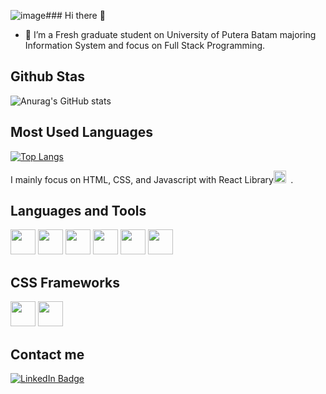 ![image](https://github.com/user-attachments/assets/1d3f7780-5319-4cf2-a5f2-a86055a711b0)### Hi there 👋

- 🌱 I’m a Fresh graduate student on University of Putera Batam majoring Information System and focus on Full Stack Programming.

## Github Stas
![Anurag's GitHub stats](https://github-readme-stats.vercel.app/api?username=joshleez&show_icons=true&theme=tokyonight&count_private=true)

## Most Used Languages
[![Top Langs](https://github-readme-stats.vercel.app/api/top-langs/?username=joshleez&theme=tokyonight)](https://github.com/joshleez/github-readme-stats)
<div>
I mainly focus on HTML, CSS, and Javascript with React Library<code><img height="20" src="https://seeklogo.com/images/R/react-logo-7B3CE81517-seeklogo.com.png"> </code>.
</div>

## Languages and Tools

<div>
  <code><img height="40" src="https://cdn.jsdelivr.net/gh/devicons/devicon/icons/javascript/javascript-original.svg"></code>
  <code><img height="40" src="https://cdn.jsdelivr.net/gh/devicons/devicon/icons/php/php-original.svg"></code>
  <code><img height="40" src="https://static-00.iconduck.com/assets.00/laravel-icon-1990x2048-xawylrh0.png"></code>
  <code><img height="40" src="https://cdn.jsdelivr.net/gh/devicons/devicon/icons/react/react-original.svg"></code>
  <code><img height="40" src="https://cdn.jsdelivr.net/gh/devicons/devicon/icons/html5/html5-original.svg"></code>
  <code><img height="40" src="https://cdn.jsdelivr.net/gh/devicons/devicon/icons/css3/css3-original.svg"></code>
</div>

## CSS Frameworks

<div>
  <code><img height="40" src="https://cdn.jsdelivr.net/gh/devicons/devicon/icons/bootstrap/bootstrap-plain.svg"></code>
  <code><img height="40" src="https://w7.pngwing.com/pngs/293/485/png-transparent-tailwind-css-hd-logo.png"></code>
</div>


## Contact me
<a href="https://www.linkedin.com/in/josh-lee-6522b1117/">
      <img src="https://img.shields.io/badge/LinkedIn-blue?style=for-the-badge&logo=linkedin&logoColor=white" alt="LinkedIn Badge"/>
</a>
